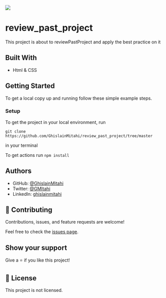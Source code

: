 ![](https://img.shields.io/badge/Microverse-blueviolet)

# review_past_project

This project is about to reviewPastProject and apply the best practice on it

## Built With

- Html & CSS


## Getting Started


To get a local copy up and running follow these simple example steps.


### Setup

 To get the project in your local environment, run 

 ```
 git clone https://github.com/GhislainMitahi/review_past_project/tree/master
 
 ```
  in your terminal

  To get actions run ```npm install```



## Authors

- GitHub: [@GhislainMitahi](https://github.com/GhislainMitahi)
- Twitter: [@GMItahi](https://https://twitter.com/GMitahi)
- LinkedIn: [ghislainmitahi](https://linkedin.com/in/ghislain-mitahi/)


## 🤝 Contributing

Contributions, issues, and feature requests are welcome!

Feel free to check the [issues page](../../issues/).

## Show your support

Give a ⭐️ if you like this project!

## 📝 License

This project is not licensed.
